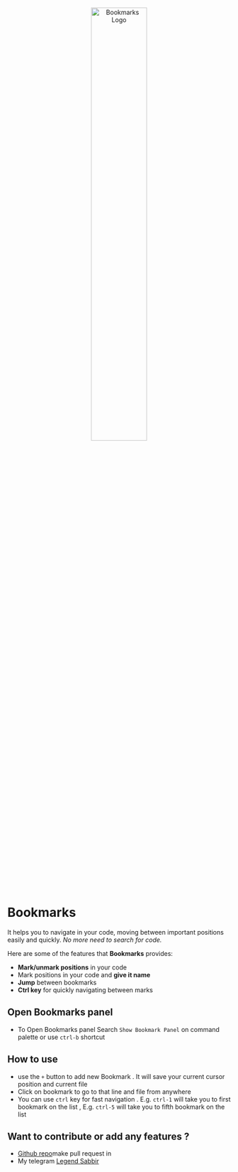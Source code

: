 <p align="center">
  <br />
  <a title="Learn more about Bookmarks" href="https://github.com/legendSabbir/bookmarks"><img src="https://raw.githubusercontent.com/alefragnani/vscode-bookmarks/master/images/vscode-bookmarks-logo-readme.png" alt="Bookmarks Logo" width="50%" /></a>
</p>

<br>

# Bookmarks

It helps you to navigate in your code, moving between important positions easily and quickly. _No more need to search for code._ 

Here are some of the features that **Bookmarks** provides:

* **Mark/unmark positions** in your code
* Mark positions in your code and **give it name**
* **Jump** between bookmarks
* **Ctrl key** for quickly navigating between marks


## Open Bookmarks panel

* To Open Bookmarks panel Search `Show Bookmark Panel` on command palette or use `ctrl-b` shortcut

## How to use

* use the `+` button to add new Bookmark . It will save your current cursor position and current file
* Click on bookmark to go to that line and file from anywhere
* You can use `ctrl` key for fast navigation . E.g. `ctrl-1` will take you to first bookmark on the list , E.g. `ctrl-5` will take you to fifth bookmark on the list

## Want to contribute or add any features ?

* [Github repo](https://github.com/legendSabbir/bookmarks)make pull request in 
* My telegram [Legend Sabbir](https://t.me/legendSabbir)